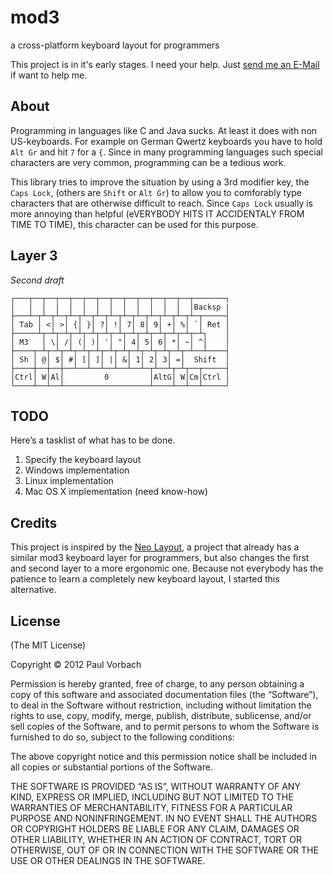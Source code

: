 mod3
====

a cross-platform keyboard layout for programmers

This project is in it's early stages. I need your help.
Just [send me an E-Mail](mailto:paul@vorb.de) if want to help me.

About
-----

Programming in languages like C and Java sucks. At least it does with non
US-keyboards. For example on German Qwertz keyboards you have to hold `Alt Gr`
and hit `7` for a `{`. Since in many programming languages such special
characters are very common, programming can be a tedious work.

This library tries to improve the situation by using a 3rd modifier key, the
`Caps Lock`, (others are `Shift` or `Alt Gr`) to allow you to comforably type
characters that are otherwise difficult to reach. Since `Caps Lock` usually is
more annoying than helpful (eVERYBODY HITS IT ACCIDENTALY FROM TIME TO TIME),
this character can be used for this purpose.

Layer 3
-------

_Second draft_

    ┌───┬──┬──┬──┬──┬──┬──┬──┬──┬──┬──┬──┬──┬───────┐
    │   │  │  │  │  │  │  │  │  │  │  │  │  │Backsp |
    ├───┴─┬┴─┬┴─┬┴─┬┴─┬┴─┬┴─┬┴─┬┴─┬┴─┬┴─┬┴─┬┴─┬─────┤
    │ Tab │ <│ >│ {│ }│ ?│ !│ 7│ 8│ 9│ +│ %│ `│ Ret │
    ├─────┴┬─┴┬─┴┬─┴┬─┴┬─┴┬─┴┬─┴┬─┴┬─┴┬─┴┬─┴┬─┴┐    │
    │ M3   │ \│ /│ (│ )│ '│ "│ 4│ 5│ 6│ *│ ~│ ^│    │
    ├────┬─┴┬─┴┬─┴┬─┴┬─┴┬─┴┬─┴┬─┴┬─┴┬─┴┬─┴┬─┴──┴────┤
    │ Sh │ @│ $│ #│ [│ ]│ |│ &│ 1│ 2│ 3│ =│  Shift  │
    ├────┼──┼──┼──┴──┴──┴──┴──┴──┴─┬┴──┴┬─┴┬──┬─────┤
    │Ctrl│ W│Al│         0         │AltG│ W│Cm│Ctrl │
    └────┴──┴──┴───────────────────┴────┴──┴──┴─────┘

TODO
----

Here’s a tasklist of what has to be done.

1. Specify the keyboard layout
2. Windows implementation
3. Linux implementation
4. Mac OS X implementation (need know-how)

Credits
-------

This project is inspired by the [Neo Layout](http://neo-layout.org/), a project
that already has a similar mod3 keyboard layer for programmers, but also changes
the first and second layer to a more ergonomic one. Because not everybody has
the patience to learn a completely new keyboard layout, I started this
alternative.

License
-------

(The MIT License)

Copyright © 2012 Paul Vorbach

Permission is hereby granted, free of charge, to any person obtaining a copy of
this software and associated documentation files (the “Software”), to deal in
the Software without restriction, including without limitation the rights to
use, copy, modify, merge, publish, distribute, sublicense, and/or sell copies of
the Software, and to permit persons to whom the Software is furnished to do so,
subject to the following conditions:

The above copyright notice and this permission notice shall be included in all
copies or substantial portions of the Software.

THE SOFTWARE IS PROVIDED “AS IS”, WITHOUT WARRANTY OF ANY KIND, EXPRESS OR
IMPLIED, INCLUDING BUT NOT LIMITED TO THE WARRANTIES OF MERCHANTABILITY, FITNESS
FOR A PARTICULAR PURPOSE AND NONINFRINGEMENT. IN NO EVENT SHALL THE AUTHORS OR
COPYRIGHT HOLDERS BE LIABLE FOR ANY CLAIM, DAMAGES OR OTHER LIABILITY, WHETHER
IN AN ACTION OF CONTRACT, TORT OR OTHERWISE, OUT OF OR IN CONNECTION WITH THE
SOFTWARE OR THE USE OR OTHER DEALINGS IN THE SOFTWARE.
